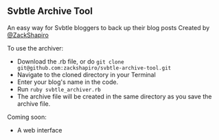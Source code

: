 ## Svbtle Archive Tool
An easy way for Svbtle bloggers to back up their blog posts
Created by [@ZackShapiro](http://twitter.com/zackshapiro)

To use the archiver:
- Download the .rb file, or do `git clone git@github.com:zackshapiro/svbtle-archive-tool.git`
- Navigate to the cloned directory in your Terminal
- Enter your blog's name in the code.
- Run `ruby svbtle_archiver.rb`
- The archive file will be created in the same directory as you save the archive file.

Coming soon: 
- A web interface

